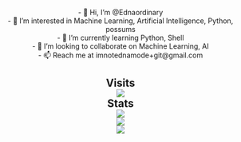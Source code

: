 <p align="center">
- 👋 Hi, I’m @Ednaordinary <br>
- 👀 I’m interested in Machine Learning, Artificial Intelligence, Python, possums <br>
- 🌱 I’m currently learning Python, Shell <br>
- 💞️ I’m looking to collaborate on Machine Learning, AI <br>
- 📫 Reach me at imnotednamode+git@gmail.com <br>
</p>

<h2 align="center"> 
  Visits <br>
  <img src="https://profile-counter.glitch.me/Ednaordinary/count.svg" />
  <br>Stats<br>
  <img src="https://github-readme-streak-stats.herokuapp.com?user=Ednaordinary&theme=dark&hide_border=true&card_width=520" /></a>
  <br>
  <img src="https://github-readme-stats.vercel.app/api?username=Ednaordinary&show_icons=true" /></a>
  <br>
  <img src="https://github-readme-stats.vercel.app/api/top-langs/?username=Ednaordinary&layout=compact" /></a>
  <br>
</h2>

